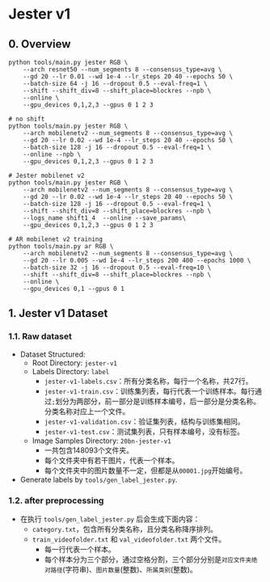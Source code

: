 # Jester v1

## 0. Overview


```shell
python tools/main.py jester RGB \
    --arch resnet50 --num_segments 8 --consensus_type=avg \
    --gd 20 --lr 0.01 --wd 1e-4 --lr_steps 20 40 --epochs 50 \
    --batch-size 64 -j 16 --dropout 0.5 --eval-freq=1 \
    --shift --shift_div=8 --shift_place=blockres --npb \
    --online \
    --gpu_devices 0,1,2,3 --gpus 0 1 2 3

# no shift
python tools/main.py jester RGB \
    --arch mobilenetv2 --num_segments 8 --consensus_type=avg \
    --gd 20 --lr 0.02 --wd 1e-4 --lr_steps 20 40 --epochs 50 \
    --batch-size 128 -j 16 --dropout 0.5 --eval-freq=1 \
    --online --npb \
    --gpu_devices 0,1,2,3 --gpus 0 1 2 3

# Jester mobilenet v2
python tools/main.py jester RGB \
    --arch mobilenetv2 --num_segments 8 --consensus_type=avg \
    --gd 20 --lr 0.02 --wd 1e-4 --lr_steps 20 40 --epochs 50 \
    --batch-size 128 -j 16 --dropout 0.5 --eval-freq=1 \
    --shift --shift_div=8 --shift_place=blockres --npb \
    --logs_name shift1_4  --online --save_params\
    --gpu_devices 0,1,2,3 --gpus 0 1 2 3

# AR mobilenet v2 training
python tools/main.py ar RGB \
    --arch mobilenetv2 --num_segments 8 --consensus_type=avg \
    --gd 20 --lr 0.005 --wd 1e-4 --lr_steps 200 400 --epochs 1000 \
    --batch-size 32 -j 16 --dropout 0.5 --eval-freq=10 \
    --shift --shift_div=8 --shift_place=blockres --npb \
    --online \
    --gpu_devices 0,1 --gpus 0 1

```

## 1. Jester v1 Dataset

### 1.1. Raw dataset
+ Dataset Structured:
  + Root Directory: `jester-v1`
  + Labels Directory: `label`
    + `jester-v1-labels.csv`：所有分类名称，每行一个名称，共27行。
    + `jester-v1-train.csv`：训练集列表，每行代表一个训练样本。每行通过`;`划分为两部分，前一部分是训练样本编号，后一部分是分类名称。分类名称对应上一个文件。
    + `jester-v1-validation.csv`：验证集列表，结构与训练集相同。
    + `jester-v1-test.csv`：测试集列表，只有样本编号，没有标签。
  + Image Samples Directory: `20bn-jester-v1`
    + 一共包含148093个文件夹。
    + 每个文件夹中有若干图片，代表一个样本。
    + 每个文件夹中的图片数量不一定，但都是从`00001.jpg`开始编号。
+ Generate labels by `tools/gen_label_jester.py`.


### 1.2. after preprocessing
+ 在执行 `tools/gen_label_jester.py` 后会生成下面内容：
  + `category.txt`，包含所有分类名称，且分类名称降序排列。
  + `train_videofolder.txt` 和 `val_videofolder.txt` 两个文件。
    + 每一行代表一个样本。
    + 每个样本分为三个部分，通过空格分割，三个部分分别是`对应文件夹绝对路径`(字符串)、`图片数量`(整数)、`所属类别`(整数)。
